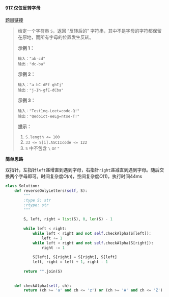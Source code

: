 #### 917.仅仅反转字母
[题目链接](https://leetcode-cn.com/problems/reverse-only-letters/)
> 给定一个字符串 `S`，返回 “反转后的” 字符串，其中不是字母的字符都保留在原地，而所有字母的位置发生反转。
>
>  
>
> **示例 1：**
>
> ```
> 输入："ab-cd"
> 输出："dc-ba"
> ```
>
> **示例 2：**
>
> ```
> 输入："a-bC-dEf-ghIj"
> 输出："j-Ih-gfE-dCba"
> ```
>
> **示例 3：**
>
> ```
> 输入："Test1ng-Leet=code-Q!"
> 输出："Qedo1ct-eeLg=ntse-T!"
> ```
>
>  
>
> **提示：**
>
> 1. `S.length <= 100`
> 2. `33 <= S[i].ASCIIcode <= 122` 
> 3. `S` 中不包含 `\` or `"`

**简单思路**

双指针，左指针```left```递增直到遇到字母，右指针```right```递减直到遇到字母。随后交换两个字母即可。时间复杂度$O(n)$，空间复杂度$O(1)$，执行时间44ms

```python
class Solution:
    def reverseOnlyLetters(self, S):
        """
        :type S: str
        :rtype: str
        """
        
        S, left, right = list(S), 0, len(S) - 1
        
        while left < right:
            while left < right and not self.checkAlpha(S[left]):
                left += 1
            while left < right and not self.checkAlpha(S[right]):
                right -= 1
            
            S[left], S[right] = S[right], S[left]
            left, right = left + 1, right - 1
        
        return "".join(S)
            
            
    def checkAlpha(self, ch):
        return (ch >= 'a' and ch <= 'z') or (ch >= 'A' and ch <= 'Z')
```


